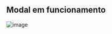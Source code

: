 ## Modal em funcionamento 
![image](https://github.com/Matheussbzp/memoteca-modal/assets/91389286/308d2ec8-13f3-4bba-8e06-7da12bfe2d09)


